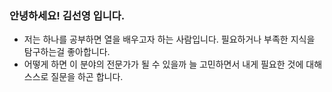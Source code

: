 ### 안녕하세요! 김선영 입니다.

- 저는 하나를 공부하면 열을 배우고자 하는 사람입니다. 필요하거나 부족한 지식을 탐구하는걸 좋아합니다.
- 어떻게 하면 이 분야의 전문가가 될 수 있을까 늘 고민하면서 내게 필요한 것에 대해 스스로 질문을 하곤 합니다.
